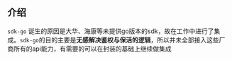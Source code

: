## 介绍

`sdk-go` 诞生的原因是大华、海康等未提供go版本的sdk，故在工作中进行了集成。`sdk-go`的目的主要是**无感解决鉴权与保活的逻辑**，所以并未全部接入这些厂商所有的api能力，有需要的可以在封装的基础上继续做集成


